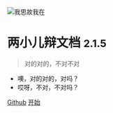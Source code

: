 <!-- _coverpage.md -->

<img src="https://zergqueen.gitee.io/images/myblog/icon.svg"  alt="我思故我在"/>

# 两小儿辩文档 <small>2.1.5</small>

> 对的对的，不对不对

- 噢，对的对的，对吗？
- 哎呀，不对，不对吗？

[Github](https://github.com/xjw580) 
[开始](#README)
